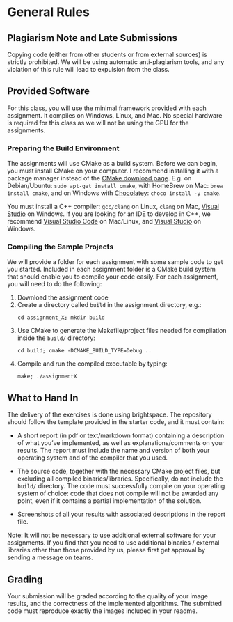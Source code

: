 General Rules
=============


Plagiarism Note and Late Submissions
------------------------------------

Copying code (either from other students or from external sources) is strictly prohibited. We will be using automatic anti-plagiarism tools, and any violation of this rule will lead to expulsion from the class.


Provided Software
-----------------

For this class, you will use the minimal framework provided with each assignment. It compiles on Windows, Linux, and Mac. No special hardware is required for this class as we will not be using the GPU for the assignments.

### Preparing the Build Environment

The assignments will use CMake as a build system. Before we can begin, you must install CMake on your computer.
I recommend installing it with a package manager instead of the [CMake download page](http://www.cmake.org/download/). E.g. on Debian/Ubuntu: `sudo apt-get install cmake`, with HomeBrew on Mac: `brew install cmake`, and on Windows with [Chocolatey](https://chocolatey.org/): `choco install -y cmake`.

You must install a C++ compiler: `gcc/clang` on Linux, `clang` on Mac, [Visual Studio](https://www.visualstudio.com/) on Windows. If you are looking for an IDE to develop in C++, we recommend [Visual Studio Code](https://code.visualstudio.com) on Mac/Linux, and [Visual Studio](https://www.visualstudio.com/) on Windows.

### Compiling the Sample Projects

We will provide a folder for each assignment with some sample code to get you started. Included in each assignment folder is a CMake build system that should enable you to compile your code easily.
For each assignment, you will need to do the following:

1. Download the assignment code
2. Create a directory called `build` in the assignment directory, e.g.:
   ```
   cd assignment_X; mkdir build
   ```
3. Use CMake to generate the Makefile/project files needed for compilation inside the `build/` directory:
   ```
   cd build; cmake -DCMAKE_BUILD_TYPE=Debug ..
   ```
4. Compile and run the compiled executable by typing:
   ```
   make; ./assignmentX
   ```


What to Hand In
---------------

The delivery of the exercises is done using brightspace. The repository should follow the template provided in the starter code, and it must contain:

- A short report (in pdf or text/markdown format) containing a description of what you’ve implemented, as well as explanations/comments on your results. The report must include the name and version of both your operating system and of the compiler that you used.

- The source code, together with the necessary CMake project files, but excluding all compiled binaries/libraries. Specifically, do not include the `build/` directory. The code must successfully compile on your operating system of choice: code that does not compile will not be awarded any point, even if it contains a partial implementation of the solution.

- Screenshots of all your results with associated descriptions in the report file.

Note: It will not be necessary to use additional external software for your assignments. If you find that you need to use additional binaries / external libraries other than those provided by us, please first get approval by sending a message on teams.

Grading
-------

Your submission will be graded according to the quality of your image results, and the correctness of the implemented algorithms. The submitted code must reproduce exactly the images included in your readme.